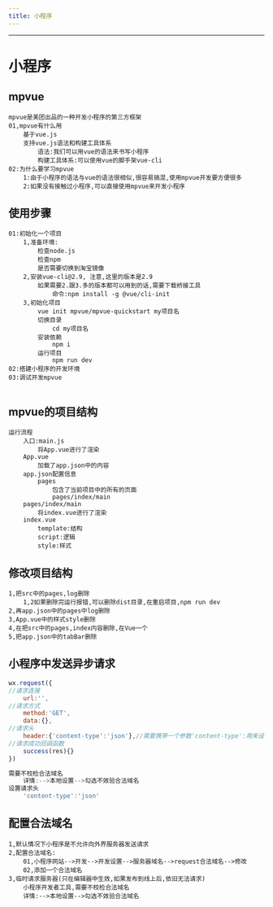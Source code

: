 ```yaml
---
title: 小程序
---
```


-------------------------------------------------------------------------------------------------------------------------------

# 小程序

## mpvue

```
mpvue是美团出品的一种开发小程序的第三方框架
01,mpvue有什么用
	基于vue.js
	支持vue.js语法和构建工具体系
		语法:我们可以用vue的语法来书写小程序
		构建工具体系:可以使用vue的脚手架vue-cli
02:为什么要学习mpvue
	1:由于小程序的语法与vue的语法很相似,很容易搞混,使用mpvue开发要方便很多
	2:如果没有接触过小程序,可以直接使用mpvue来开发小程序

```

## 使用步骤

```
01:初始化一个项目
	1,准备环境:
		检查node.js
		检查npm
		是否需要切换到淘宝镜像
	2,安装vue-cli@2.9, 注意,这里的版本是2.9
		如果需要2.跟3.多的版本都可以用到的话,需要下载桥接工具
			命令:npm install -g @vue/cli-init
	3,初始化项目
		vue init mpvue/mpvue-quickstart my项目名
		切换目录
			cd my项目名
		安装依赖
			npm i
		运行项目
			npm run dev
02:搭建小程序的开发环境
03:调试开发mpvue


```

## mpvue的项目结构

```
运行流程
	入口:main.js
		将App.vue进行了渲染
	App.vue
		加载了app.json中的内容
	app.json配置信息
		pages
			包含了当前项目中的所有的页面
			pages/index/main
	pages/index/main
		将index.vue进行了渲染
	index.vue
		template:结构
		script:逻辑
		style:样式

```

## 修改项目结构

```
1,把src中的pages,log删除
	1,2如果删除完运行报错,可以删除dist目录,在重启项目,npm run dev
2,再app.json中的pages中log删除
3,App.vue中的样式style删除
4,在把src中的pages,index内容删除,在Vue一个
5,把app.json中的tabBar删除

```

## 小程序中发送异步请求

```javascript
wx.request({
//请求连接
    url:'',
//请求方式
    method:'GET',
    data:{},
//请求头
    header:{'content-type':'json'},//需要携带一个参数'content-type':用来设置返回数据的格式
//请求成功回调函数
    success(res){}
})

需要不校检合法域名
	详情:-->本地设置-->勾选不效验合法域名
设置请求头
	'content-type':'json'
```

## 配置合法域名

```
1,默认情况下小程序是不允许向外界服务器发送请求
2,配置合法域名:
	01,小程序网站-->开发-->开发设置-->服务器域名-->request合法域名-->修改
	02,添加一个合法域名
3,临时请求服务器(只在编辑器中生效,如果发布到线上后,依旧无法请求)
	小程序开发者工具,需要不校检合法域名
	详情:-->本地设置-->勾选不效验合法域名

```